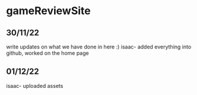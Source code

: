 # gameReviewSite

## 30/11/22
write updates on what we have done in here :)
isaac- added everything into github, worked on the home page

## 01/12/22
isaac- uploaded assets

